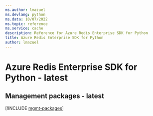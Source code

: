 ```yaml
---
ms.author: lmazuel
ms.devlang: python
ms.data: 10/07/2022
ms.topic: reference
ms.service: cache
description: Reference for Azure Redis Enterprise SDK for Python
title: Azure Redis Enterprise SDK for Python
author: lmazuel
---
```

# Azure Redis Enterprise SDK for Python - latest

## Management packages - latest
[!INCLUDE [mgmt-packages](redis-enterprise-mgmt-index.md)]